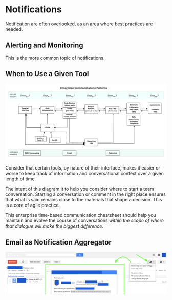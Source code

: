 # Notifications

Notification are often overlooked, as an area where best practices are needed.

## Alerting and Monitoring

This is the more common topic of notifications. 

## When to Use a Given Tool

![tools, and their time-basis of when to use them](assets/enterprise-time-base-comm-tooling.jpg)


Consider that certain tools, by nature of their interface, makes it easier or worse to keep track of information and conversational context over a given length of time.

The intent of this diagram it to help you consider where to start a team conversation.  Starting a conversation or comment in the right place ensures that what is said remains close to the materials that shape a decision.  This is a core of agile practice

This enterprise time-based communication cheatsheet should help you maintain and evolve the course of conversations *within the scope of where that dialogue will make the biggest difference*.


## Email as Notification Aggregator
![](assets/setting-your-own-notification-preferences.jpg)